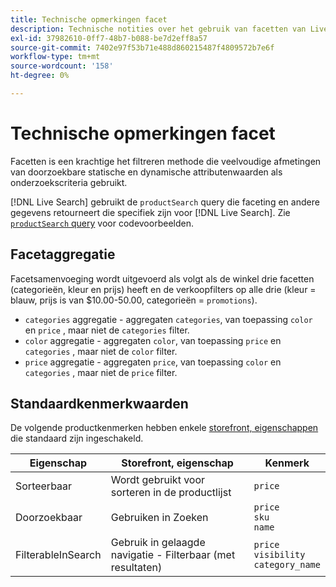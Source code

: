 ```yaml
---
title: Technische opmerkingen facet
description: Technische notities over het gebruik van facetten van Live zoeken.
exl-id: 37982610-0ff7-48b7-b088-be7d2eff8a57
source-git-commit: 7402e97f53b71e488d860215487f4809572b7e6f
workflow-type: tm+mt
source-wordcount: '158'
ht-degree: 0%

---
```


# Technische opmerkingen facet

Facetten is een krachtige het filtreren methode die veelvoudige afmetingen van doorzoekbare statische en dynamische attributenwaarden als onderzoekscriteria gebruikt.

[!DNL Live Search] gebruikt de `productSearch` query die faceting en andere gegevens retourneert die specifiek zijn voor [!DNL Live Search]. Zie [`productSearch` query](https://devdocs.magento.com/live-search/product-search.html) voor codevoorbeelden.

## Facetaggregatie

Facetsamenvoeging wordt uitgevoerd als volgt als de winkel drie facetten (categorieën, kleur en prijs) heeft en de verkoopfilters op alle drie (kleur = blauw, prijs is van $10.00-50.00, categorieën = `promotions`).

* `categories` aggregatie - aggregaten `categories`, van toepassing `color` en `price` , maar niet de `categories` filter.
* `color` aggregatie - aggregaten `color`, van toepassing `price` en `categories` , maar niet de `color` filter.
* `price` aggregatie - aggregaten `price`, van toepassing `color` en `categories` , maar niet de `price` filter.

## Standaardkenmerkwaarden

De volgende productkenmerken hebben enkele [storefront, eigenschappen](https://docs.magento.com/user-guide/stores/attributes-product.html) die standaard zijn ingeschakeld.

| Eigenschap | Storefront, eigenschap | Kenmerk |
|---|---|---|
| Sorteerbaar | Wordt gebruikt voor sorteren in de productlijst | `price` |
| Doorzoekbaar | Gebruiken in Zoeken | `price` <br />`sku`<br />`name` |
| FilterableInSearch | Gebruik in gelaagde navigatie - Filterbaar (met resultaten) | `price`<br />`visibility`<br />`category_name` |
